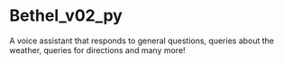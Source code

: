 # Bethel_v02_py
A voice assistant that responds to general questions, queries about the weather, queries for directions and many more!


